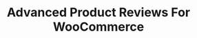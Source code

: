 ---
title: Advanced Product Reviews For WooCommerce
redirect_from:
	- /advanced-product-reviews-for-woocommerce/
	- /envato/advanced-product-reviews-for-woocommerce/
	- /aprwc/
	- /envato/aprwc/
redirect_to: https://codecanyon.net/item/advanced-product-reviews-for-woocommerce/15385857
---